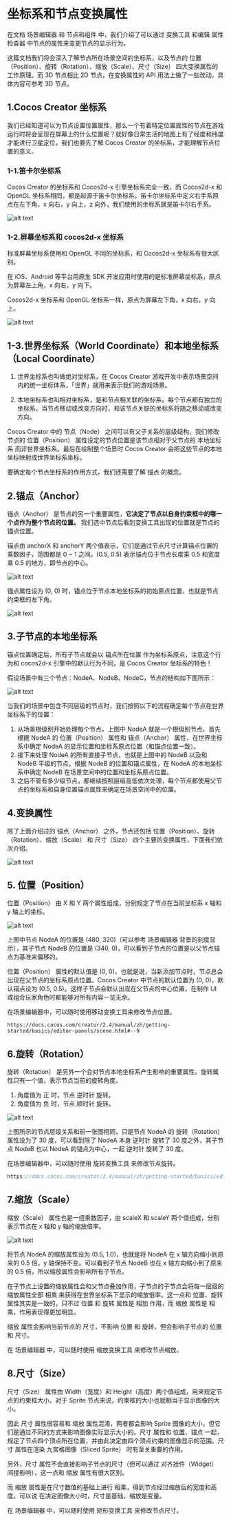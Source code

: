 
# 坐标系和节点变换属性
在文档 场景编辑器 和 节点和组件 中，我们介绍了可以通过 变换工具 和编辑 属性检查器 中节点的属性来变更节点的显示行为。

这篇文档我们将会深入了解节点所在场景空间的坐标系，以及节点的 位置（Position）、旋转（Rotation）、缩放（Scale）、尺寸（Size） 四大变换属性的工作原理。而 3D 节点相比 2D 节点，在变换属性的 API 用法上做了一些改动，具体内容可参考 3D 节点。

## 1.Cocos Creator 坐标系
我们已经知道可以为节点设置位置属性，那么一个有着特定位置属性的节点在游戏运行时将会呈现在屏幕上的什么位置呢？就好像日常生活的地图上有了经度和纬度才能进行卫星定位，我们也要先了解 Cocos Creator 的坐标系，才能理解节点位置的意义。

### 1-1.笛卡尔坐标系
Cocos Creator 的坐标系和 Cocos2d-x 引擎坐标系完全一致，而 Cocos2d-x 和 OpenGL 坐标系相同，都是起源于笛卡尔坐标系。笛卡尔坐标系中定义右手系原点在左下角，x 向右，y 向上，z 向外，我们使用的坐标系就是笛卡尔右手系。

![alt text](https://docs.cocos.com/creator/2.4/manual/assets/right_hand.BsCqWc9i.png)

### 1-2.屏幕坐标系和 cocos2d-x 坐标系
标准屏幕坐标系使用和 OpenGL 不同的坐标系，和 Cocos2d-x 坐标系有很大区别。

在 iOS、Android 等平台用原生 SDK 开发应用时使用的是标准屏幕坐标系，原点为屏幕左上角，x 向右，y 向下。

Cocos2d-x 坐标系和 OpenGL 坐标系一样，原点为屏幕左下角，x 向右，y 向上。

![alt text](https://docs.cocos.com/creator/2.4/manual/assets/screen_vs_world.BxA0_45C.png)

## 1-3.世界坐标系（World Coordinate）和本地坐标系（Local Coordinate）
1. 世界坐标系也叫做绝对坐标系，在 Cocos Creator 游戏开发中表示场景空间内的统一坐标体系，「世界」就用来表示我们的游戏场景。

2. 本地坐标系也叫相对坐标系，是和节点相关联的坐标系。每个节点都有独立的坐标系，当节点移动或改变方向时，和该节点关联的坐标系将随之移动或改变方向。

Cocos Creator 中的 节点（Node） 之间可以有父子关系的层级结构，我们修改节点的 位置（Position） 属性设定的节点位置是该节点相对于父节点的 本地坐标系 而非世界坐标系。最后在绘制整个场景时 Cocos Creator 会把这些节点的本地坐标映射成世界坐标系坐标。

要确定每个节点坐标系的作用方式，我们还需要了解 锚点 的概念。

## 2.锚点（Anchor）
锚点（Anchor） 是节点的另一个重要属性，**它决定了节点以自身约束框中的哪一个点作为整个节点的位置。** 我们选中节点后看到变换工具出现的位置就是节点的锚点位置。

锚点由 anchorX 和 anchorY 两个值表示，它们是通过节点尺寸计算锚点位置的乘数因子，范围都是 0 ~ 1 之间。(0.5, 0.5) 表示锚点位于节点长度乘 0.5 和宽度乘 0.5 的地方，即节点的中心。

![alt text](https://docs.cocos.com/creator/2.4/manual/assets/anchor_center.CCvkH_N_.png)

锚点属性设为 (0, 0) 时，锚点位于节点本地坐标系的初始原点位置，也就是节点约束框的左下角。

![alt text](https://docs.cocos.com/creator/2.4/manual/assets/anchor_left_bottom.62RcXDag.png)

## 3.子节点的本地坐标系
锚点位置确定后，所有子节点就会以 锚点所在位置 作为坐标系原点，注意这个行为和 cocos2d-x 引擎中的默认行为不同，是 Cocos Creator 坐标系的特色！

假设场景中有三个节点：NodeA、NodeB、NodeC，节点的结构如下图所示：

![alt text](https://docs.cocos.com/creator/2.4/manual/assets/node_tree.CEf5IkHR.png)

当我们的场景中包含不同层级的节点时，我们按照以下的流程确定每个节点在世界坐标系下的位置：

1. 从场景根级别开始处理每个节点，上图中 NodeA 就是一个根级别节点。首先根据 NodeA 的 位置（Position） 属性和 锚点（Anchor） 属性，在世界坐标系中确定 NodeA 的显示位置和坐标系原点位置（和锚点位置一致）。
2. 接下来处理 NodeA 的所有直接子节点，也就是上图中的 NodeB 以及和 NodeB 平级的节点。根据 NodeB 的位置和锚点属性，在 NodeA 的本地坐标系中确定 NodeB 在场景空间中的位置和坐标系原点位置。
3. 之后不管有多少级节点，都继续按照层级高低依次处理，每个节点都使用父节点的坐标系和自身位置锚点属性来确定在场景空间中的位置。

## 4.变换属性
除了上面介绍过的 锚点（Anchor） 之外，节点还包括 位置（Position）、旋转（Rotation）、缩放（Scale） 和 尺寸（Size） 四个主要的变换属性，下面我们依次介绍。

![alt text](https://docs.cocos.com/creator/2.4/manual/assets/transform_properties.KFzRcAze.png)

## 5. 位置（Position）
位置（Position） 由 X 和 Y 两个属性组成，分别规定了节点在当前坐标系 x 轴和 y 轴上的坐标。

![alt text](https://docs.cocos.com/creator/2.4/manual/assets/position_nodeA.tHLHno-0.png)

上图中节点 NodeA 的位置是 (480, 320)（可以参考 场景编辑器 背景的刻度显示），其子节点 NodeB 的位置是 (340, 0)，可以看到子节点的位置是以父节点锚点为基准来偏移的。

位置（Position） 属性的默认值是 (0, 0)，也就是说，当新添加节点时，节点总会出现在父节点的坐标系原点位置。Cocos Creator 中节点的默认位置为 (0, 0)，默认锚点设为 (0.5, 0.5)。这样子节点会默认出现在父节点的中心位置，在制作 UI 或组合玩家角色时都能够对所有内容一览无余。

在场景编辑器中，可以随时使用移动变换工具来修改节点位置。
```
https://docs.cocos.com/creator/2.4/manual/zh/getting-started/basics/editor-panels/scene.html#--9
```

## 6.旋转（Rotation）
旋转（Rotation） 是另外一个会对节点本地坐标系产生影响的重要属性。旋转属性只有一个值，表示节点当前的旋转角度。

1. 角度值为 正 时，节点 逆时针 旋转。
2. 角度值为 负 时，节点 顺时针 旋转。

![alt text](https://docs.cocos.com/creator/2.4/manual/assets/rotation.BSGbhuok.png)

上图所示的节点层级关系和前一张图相同，只是节点 NodeA 的 旋转（Rotation） 属性设为了 30 度，可以看到除了 NodeA 本身 逆时针 旋转了 30 度之外，其子节点 NodeB 也以 NodeA 的锚点为中心，一起 逆时针 旋转了 30 度。

在场景编辑器中，可以随时使用 旋转变换工具 来修改节点旋转。
```js
https://docs.cocos.com/creator/2.4/manual/zh/getting-started/basics/editor-panels/scene.html#--10
```

## 7.缩放（Scale）
缩放（Scale） 属性也是一组乘数因子，由 scaleX 和 scaleY 两个值组成，分别表示节点在 x 轴和 y 轴的缩放倍率。

![alt text](https://docs.cocos.com/creator/2.4/manual/assets/scale.mi4x5ddf.png)

将节点 NodeA 的缩放属性设为 (0.5, 1.0)，也就是将 NodeA 在 x 轴方向缩小到原来的 0.5 倍，y 轴保持不变。可以看到子节点 NodeB 也在 x 轴方向缩小到了原来的 0.5 倍，所以缩放属性会影响所有子节点。

在子节点上设置的缩放属性会和父节点叠加作用，子节点的子节点会将每一层级的缩放属性全部 相乘 来获得在世界坐标系下显示的缩放倍率。这一点和 位置、旋转 属性其实是一致的，只不过 位置 和 旋转 属性是 相加 作用，而 缩放 属性是 相乘，作用表现得更加明显。

缩放 属性会影响当前节点的 尺寸，不影响 位置 和 旋转，但会影响子节点的 位置 和 尺寸。

在 场景编辑器 中，可以随时使用 缩放变换工具 来修改节点缩放。

## 8.尺寸（Size）
尺寸（Size） 属性由 Width（宽度）和 Height（高度）两个值组成，用来规定节点的约束框大小。对于 Sprite 节点来说，约束框的大小也就相当于显示图像的大小。

因此 尺寸 属性很容易和 缩放 属性混淆，两者都会影响 Sprite 图像的大小，但它们是通过不同的方式来影响图像实际显示大小的。尺寸 属性和 位置、锚点 一起，规定了节点四个顶点所在位置，并由此决定由四个顶点约束的图像显示的范围。尺寸 属性在渲染 九宫格图像（Sliced Sprite） 时有至关重要的作用。

另外，尺寸 属性不会直接影响子节点的尺寸（但可以通过 对齐挂件（Widget） 间接影响），这一点和 缩放 属性有很大区别。

而 缩放 属性是在尺寸数值的基础上进行 相乘，得到节点经过缩放后的宽度和高度。可以说 在决定图像大小时，尺寸是基础，缩放是变量。

在 场景编辑器 中，可以随时使用 矩形变换工具 来修改节点尺寸。
